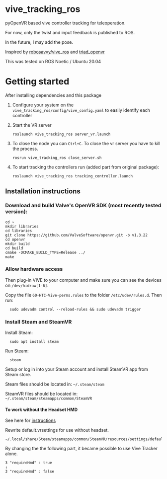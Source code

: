 # vive_tracking_ros
pyOpenVR based vive controller tracking for teleoperation.

For now, only the twist and input feedback is published to ROS.

In the future, I may add the pose.

Inspired by [robosavvy/vive_ros](https://github.com/robosavvy/vive_ros) and [triad_openvr](https://github.com/TriadSemi/triad_openvr) 

This was tested on ROS Noetic / Ubuntu 20.04

# Getting started

After installing dependencies and this package

1. Configure your system on the `vive_tracking_ros/config/vive_config.yaml` to easily identify each controller

2. Start the VR server
      ```
      roslaunch vive_tracking_ros server_vr.launch
      ```

3. To close the node you can `Ctrl+C`. To close the vr server you have to kill the process.
      ```
      rosrun vive_tracking_ros close_server.sh
      ```

4. To start tracking the controllers run (added part from original package):  
      ```
      roslaunch vive_tracking_ros tracking_controller.launch
      ```


## Installation instructions

### Download and build Valve's OpenVR SDK (most recently tested version):

``` shell
cd ~
mkdir libraries
cd libraries
git clone https://github.com/ValveSoftware/openvr.git -b v1.3.22
cd openvr
mkdir build
cd build
cmake -DCMAKE_BUILD_TYPE=Release ../
make
```

### Allow hardware access
Then plug-in VIVE to your computer and make sure you can see the devices on `/dev/hidraw[1-6]`.

Copy the file `60-HTC-Vive-perms.rules` to the folder `/etc/udev/rules.d`. Then run:

      sudo udevadm control --reload-rules && sudo udevadm trigger

### Install Steam and SteamVR

Install Steam:
      
      sudo apt install steam

Run Steam:
      
      steam

Setup or log in into your Steam account and install SteamVR app from Steam store.

Steam files should be located in: `~/.steam/steam`

SteamVR files should be located in: `~/.steam/steam/steamapps/common/SteamVR`

#### To work without the Headset HMD

See here for [instructions](https://github.com/moon-wreckers/vive_tracker) 

Rewrite default.vrsettings for use without headset.

```
~/.local/share/Steam/steamapps/common/SteamVR/resources/settings/default.vrsettings
```

By changing the the following part, it became possible to use Vive Tracker alone.
```
3 "requireHmd" : true 
↓
3 "requireHmd" : false
```
